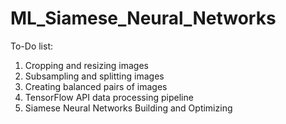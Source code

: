 # ML_Siamese_Neural_Networks
To-Do list:
1) Cropping and resizing images
2) Subsampling and splitting images
3) Creating balanced pairs of images
4) TensorFlow API data processing pipeline
5) Siamese Neural Networks Building and Optimizing
